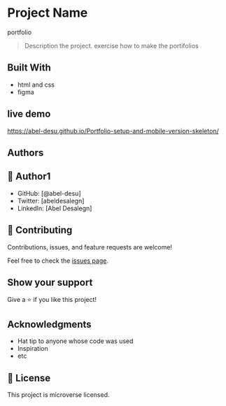 
# Project Name
portfolio
> Description the project.
exercise how to make the portifolios
## Built With

- html and css
- figma


## live demo
https://abel-desu.github.io/Portfolio-setup-and-mobile-version-skeleton/

## Authors

## 👤 **Author1**

- GitHub: [@abel-desu]
- Twitter: [abeldesalegn]
- LinkedIn: [Abel Desalegn]


## 🤝 Contributing

Contributions, issues, and feature requests are welcome!

Feel free to check the [issues page](../../issues/).

## Show your support

Give a ⭐️ if you like this project!

## Acknowledgments

- Hat tip to anyone whose code was used
- Inspiration
- etc

## 📝 License

This project is microverse licensed.
